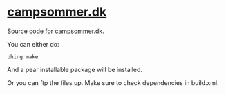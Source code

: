 [campsommer.dk](http://campsommer.dk)
=====================================

Source code for [campsommer.dk](http://campsommer.dk). 

You can either do:

    phing make
    
And a pear installable package will be installed.

Or you can ftp the files up. Make sure to check dependencies in build.xml.
